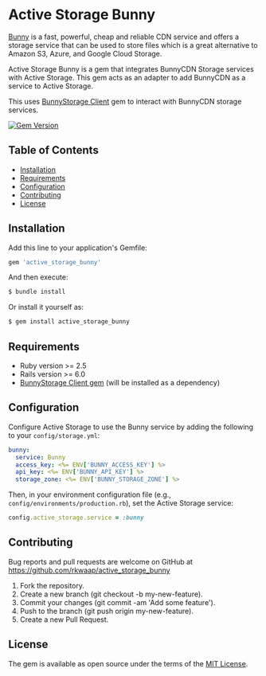 # Active Storage Bunny

[Bunny](https://bunny.net/storage/) is a fast, powerful, cheap and reliable CDN service and offers a storage service that can be used to store files which is a great alternative to Amazon S3, Azure, and Google Cloud Storage.

Active Storage Bunny is a gem that integrates BunnyCDN Storage services with Active Storage. This gem acts as an adapter to add BunnyCDN as a service to Active Storage.

This uses [BunnyStorage Client](https://github.com/rkwap/bunny_storage_client?tab=readme-ov-file#bunnystorage-client) gem to interact with BunnyCDN storage services.

[![Gem Version](https://badge.fury.io/rb/active_storage_bunny.svg)](https://badge.fury.io/rb/active_storage_bunny)

## Table of Contents

- [Installation](#installation)
- [Requirements](#requirements)
- [Configuration](#configuration)
- [Contributing](#contributing)
- [License](#license)

## Installation

Add this line to your application's Gemfile:

```ruby
gem 'active_storage_bunny'
```

And then execute:

```bash
$ bundle install
```

Or install it yourself as:

```bash
$ gem install active_storage_bunny
```

## Requirements

- Ruby version >= 2.5
- Rails version >= 6.0
- [BunnyStorage Client gem](https://rubygems.org/gems/bunny_storage_client) (will be installed as a dependency)

## Configuration

Configure Active Storage to use the Bunny service by adding the following to your `config/storage.yml`:

```yaml
bunny:
  service: Bunny
  access_key: <%= ENV['BUNNY_ACCESS_KEY'] %>
  api_key: <%= ENV['BUNNY_API_KEY'] %>
  storage_zone: <%= ENV['BUNNY_STORAGE_ZONE'] %>
```

Then, in your environment configuration file (e.g., `config/environments/production.rb`), set the Active Storage service:

```ruby
config.active_storage.service = :bunny
```

## Contributing

Bug reports and pull requests are welcome on GitHub at https://github.com/rkwaap/active_storage_bunny

1. Fork the repository.
2. Create a new branch (git checkout -b my-new-feature).
3. Commit your changes (git commit -am 'Add some feature').
4. Push to the branch (git push origin my-new-feature).
5. Create a new Pull Request.

## License
The gem is available as open source under the terms of the [MIT License](https://opensource.org/licenses/MIT).